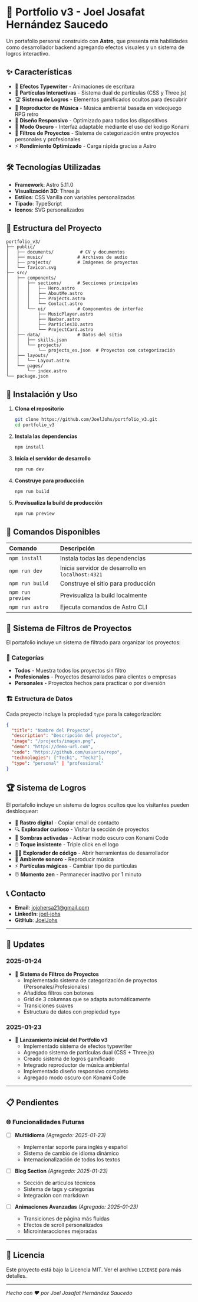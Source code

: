 # 🚀 Portfolio v3 - Joel Josafat Hernández Saucedo

Un portafolio personal construido con **Astro**, que presenta mis habilidades como desarrollador backend agregando efectos visuales y un sistema de logros interactivo.

## ✨ Características

- 🎯 **Efectos Typewriter** - Animaciones de escritura
- 🎨 **Partículas Interactivas** - Sistema dual de partículas (CSS y Three.js)
- 🏆 **Sistema de Logros** - Elementos gamificados ocultos para descubrir
- 🎵 **Reproductor de Música** - Música ambiental basada en videojuego RPG retro
- 📱 **Diseño Responsivo** - Optimizado para todos los dispositivos
- 🌙 **Modo Oscuro** - Interfaz adaptable mediante el uso del kodigo Konami
- 🔧 **Filtros de Proyectos** - Sistema de categorización entre proyectos personales y profesionales
- ⚡ **Rendimiento Optimizado** - Carga rápida gracias a Astro

## 🛠️ Tecnologías Utilizadas

- **Framework**: Astro 5.11.0
- **Visualización 3D**: Three.js
- **Estilos**: CSS Vanilla con variables personalizadas
- **Tipado**: TypeScript
- **Iconos**: SVG personalizados

## 📁 Estructura del Proyecto

```
portfolio_v3/
├── public/
│   ├── documents/          # CV y documentos
│   ├── music/             # Archivos de audio
│   ├── projects/          # Imágenes de proyectos
│   └── favicon.svg
├── src/
│   ├── components/
│   │   ├── sections/      # Secciones principales
│   │   │   ├── Hero.astro
│   │   │   ├── AboutMe.astro
│   │   │   ├── Projects.astro
│   │   │   └── Contact.astro
│   │   └── ui/            # Componentes de interfaz
│   │       ├── MusicPlayer.astro
│   │       ├── Navbar.astro
│   │       ├── Particles3D.astro
│   │       └── ProjectCard.astro
│   ├── data/              # Datos del sitio
│   │   ├── skills.json
│   │   └── projects/
│   │       └── projects_es.json  # Proyectos con categorización
│   ├── layouts/
│   │   └── Layout.astro
│   └── pages/
│       └── index.astro
└── package.json
```

## 🚀 Instalación y Uso

1. **Clona el repositorio**

   ```bash
   git clone https://github.com/JoelJohs/portfolio_v3.git
   cd portfolio_v3
   ```

2. **Instala las dependencias**

   ```bash
   npm install
   ```

3. **Inicia el servidor de desarrollo**

   ```bash
   npm run dev
   ```

4. **Construye para producción**

   ```bash
   npm run build
   ```

5. **Previsualiza la build de producción**
   ```bash
   npm run preview
   ```

## 🎯 Comandos Disponibles

| Comando           | Descripción                                       |
| :---------------- | :------------------------------------------------ |
| `npm install`     | Instala todas las dependencias                    |
| `npm run dev`     | Inicia servidor de desarrollo en `localhost:4321` |
| `npm run build`   | Construye el sitio para producción                |
| `npm run preview` | Previsualiza la build localmente                  |
| `npm run astro`   | Ejecuta comandos de Astro CLI                     |

## 🔧 Sistema de Filtros de Proyectos

El portafolio incluye un sistema de filtrado para organizar los proyectos:

### 📂 Categorías

- **Todos** - Muestra todos los proyectos sin filtro
- **Profesionales** - Proyectos desarrollados para clientes o empresas
- **Personales** - Proyectos hechos para practicar o por diversión

### 🏗️ Estructura de Datos

Cada proyecto incluye la propiedad `type` para la categorización:

```json
{
  "title": "Nombre del Proyecto",
  "description": "Descripción del proyecto",
  "image": "/projects/imagen.png",
  "demo": "https://demo-url.com",
  "code": "https://github.com/usuario/repo",
  "technologies": ["Tech1", "Tech2"],
  "type": "personal" | "professional"
}
```

## 🏆 Sistema de Logros

El portafolio incluye un sistema de logros ocultos que los visitantes pueden desbloquear:

- 📧 **Rastro digital** - Copiar email de contacto
- 🔍 **Explorador curioso** - Visitar la sección de proyectos
- 🌙 **Sombras activadas** - Activar modo oscuro con Konami Code
- 🖱️ **Toque insistente** - Triple click en el logo
- 👨‍💻 **Explorador de código** - Abrir herramientas de desarrollador
- 🎵 **Ambiente sonoro** - Reproducir música
- ⚡ **Partículas mágicas** - Cambiar tipo de partículas
- ⏰ **Momento zen** - Permanecer inactivo por 1 minuto

## 📞 Contacto

- **Email**: jojohersa21@gmail.com
- **LinkedIn**: [joel-johs](https://www.linkedin.com/in/joel-johs)
- **GitHub**: [JoelJohs](https://github.com/JoelJohs)

---

## 📝 Updates

### 2025-01-24

- 🔧 **Sistema de Filtros de Proyectos**
  - Implementado sistema de categorización de proyectos (Personales/Profesionales)
  - Añadidos filtros con botones
  - Grid de 3 columnas que se adapta automáticamente
  - Transiciones suaves
  - Estructura de datos con propiedad `type`

### 2025-01-23

- 🎉 **Lanzamiento inicial del Portfolio v3**
  - Implementado sistema de efectos typewriter
  - Agregado sistema de partículas dual (CSS + Three.js)
  - Creado sistema de logros gamificado
  - Integrado reproductor de música ambiental
  - Implementado diseño responsivo completo
  - Agregado modo oscuro con Konami Code

---

## 📋 Pendientes

### 🌐 Funcionalidades Futuras

- [ ] **Multiidioma** _(Agregado: 2025-01-23)_

  - Implementar soporte para inglés y español
  - Sistema de cambio de idioma dinámico
  - Internacionalización de todos los textos

- [ ] **Blog Section** _(Agregado: 2025-01-23)_

  - Sección de artículos técnicos
  - Sistema de tags y categorías
  - Integración con markdown

- [ ] **Animaciones Avanzadas** _(Agregado: 2025-01-23)_
  - Transiciones de página más fluidas
  - Efectos de scroll personalizados
  - Microinteracciones mejoradas

---

## 📄 Licencia

Este proyecto está bajo la Licencia MIT. Ver el archivo `LICENSE` para más detalles.

---

_Hecho con ❤️ por Joel Josafat Hernández Saucedo_
